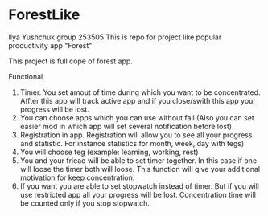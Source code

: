 # ForestLike

Ilya Yushchuk group 253505
This is repo for project like popular productivity app "Forest"

This project is full cope of forest app. 

Functional
1) Timer. You set amout of time during which you want to be concentrated. Affter this app will track active app and if you close/swith this app your progress will be lost.
2) You can choose apps which you can use without fail.(Also you can set easier mod in which app will set several notification before lost)
3) Registration in app. Registration will allow you to see all your progress and statistic. For instance statistics for month, week, day with tegs)
4) You will choose teg (example: learning, working, rest)
5) You and your friead will be able to set timer together. In this case if one will loose the timer both will loose. This function will give your additional motivation for keep concentration.
6) If you want you are able to set stopwatch instead of timer. But if you will use restricted app all your progress will be lost. Сoncentration time will be counted only if you stop stopwatch. 
